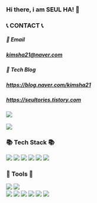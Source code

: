 ### Hi there, i am SEUL HA! 💬

### 📞 CONTACT 📞 
##### 📧 Email
##### kimsha21@naver.com
    
##### 🌱 Tech Blog
##### https://blog.naver.com/kimsha21
##### https://seultories.tistory.com

<div>
    <img src="https://github-readme-stats.vercel.app/api/top-langs/?username=KimSeulHa&layout=compact"><br><br>
    <img src="https://github-readme-stats.vercel.app/api?username=KimSeulHa&show_icons=true">
</div>

### 📚 Tech Stack 📚
<div>
  <img src="https://img.shields.io/badge/java-007396?style=for-the-badge&logo=java&logoColor=white"> 
  <img src="https://img.shields.io/badge/javascript-F7DF1E?style=for-the-badge&logo=javascript&logoColor=white"> 
  <img src="https://img.shields.io/badge/spring-6DB33F?style=for-the-badge&logo=spring&logoColor=white"> 
  <img src="https://img.shields.io/badge/springboot-6DB33F?style=for-the-badge&logo=springboot&logoColor=white"> 
  <img src="https://img.shields.io/badge/mysql-4479A1?style=for-the-badge&logo=mysql&logoColor=white"> 
  <img src="https://img.shields.io/badge/oracle SQL-F80000?style=for-the-badge&logo=oracle&logoColor=white"> 
</div>

### 🔨 Tools 🔨
<div>
    <img src="https://img.shields.io/badge/eclipseide-2C2255?style=for-the-badge&logo=eclipseide&logoColor=white">
    <img src="https://img.shields.io/badge/intellijidea-000000?style=for-the-badge&logo=intellijidea&logoColor=white">
    <br>
    <img src="https://img.shields.io/badge/git-F05032?style=for-the-badge&logo=git&logoColor=white">
    <img src="https://img.shields.io/badge/github-181717?style=for-the-badge&logo=github&logoColor=white">
    <img src="https://img.shields.io/badge/linux-FCC624?style=for-the-badge&logo=linux&logoColor=black">
    <img src="https://img.shields.io/badge/apache tomcat-F8DC75?style=for-the-badge&logo=apachetomcat&logoColor=white">
    <img src="https://img.shields.io/badge/gradle-02303A?style=for-the-badge&logo=gradle&logoColor=white">
    <img src="https://img.shields.io/badge/apachemaven-C71A36?style=for-the-badge&logo=apachemaven&logoColor=white">
</div>  




